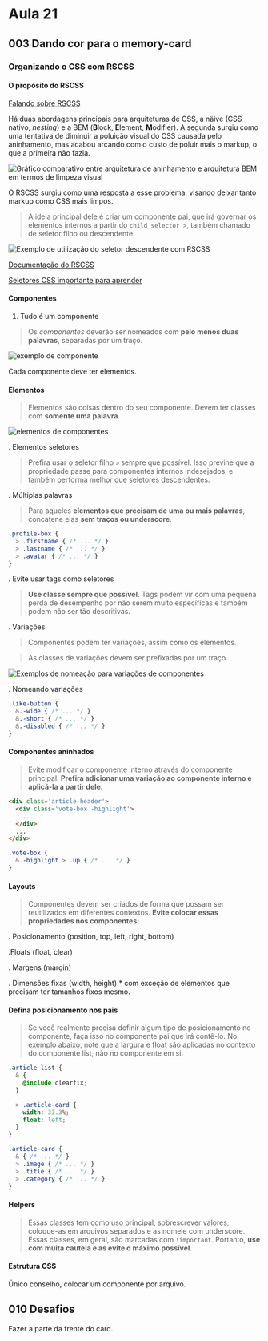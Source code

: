 # Aula 21

## 003 Dando cor para o memory-card

### Organizando o CSS com RSCSS

#### O propósito do RSCSS

[Falando sobre RSCSS](https://willianjusten.com.br/falando-sobre-rscss/#comp)

Há duas abordagens principais para arquiteturas de CSS, a näive (CSS nativo, _nesting_) e a BEM (**B**lock, **E**lement, **M**odifier). A segunda surgiu como uma tentativa de diminuir a poluição visual do CSS causada pelo aninhamento, mas acabou arcando com o custo de poluir mais o markup, o que a primeira não fazia.

![Gráfico comparativo entre arquitetura de aninhamento e arquitetura BEM em termos de limpeza visual](mdimg/css-cleanliness-chart.png)

O RSCSS surgiu como uma resposta a esse problema, visando deixar tanto markup como CSS mais limpos.

> A ideia principal dele é criar um componente pai, que irá governar os elementos internos a partir do `child selector >`, também chamado de seletor filho ou descendente.

![Exemplo de utilização do seletor descendente com RSCSS](mdimg/rscss.png)

[Documentação do RSCSS](https://rscss.io/)

[Seletores CSS importante para aprender](https://willianjusten.com.br/alguns-seletores-css-importantes-para-aprender/)

#### Componentes

1. Tudo é um componente

> Os _componentes_ deverão ser nomeados com **pelo menos duas palavras**, separadas por um traço.

![exemplo de componente](mdimg/component-example.png)

Cada componente deve ter elementos.

#### Elementos

> Elementos são coisas dentro do seu componente. Devem ter classes com **somente uma palavra**.

![elementos de componentes](mdimg/component-elements.png)

. Elementos seletores

> Prefira usar o seletor filho `>` sempre que possível. Isso previne que a propriedade passe para componentes internos indesejados, e também performa melhor que seletores descendentes.

. Múltiplas palavras

> Para aqueles **elementos que precisam de uma ou mais palavras**, concatene elas **sem traços ou underscore**.

```CSS
.profile-box {
  > .firstname { /* ... */ }
  > .lastname { /* ... */ }
  > .avatar { /* ... */ }
}
```

. Evite usar tags como seletores

> **Use classe sempre que possível.** Tags podem vir com uma pequena perda de desempenho por não serem muito específicas e também podem não ser tão descritivas.

. Variações

> Componentes podem ter variações, assim como os elementos.

> As classes de variações devem ser prefixadas por um traço.

![Exemplos de nomeação para variações de componentes](mdimg/component-modifiers.png)

. Nomeando variações

```CSS
.like-button {
  &.-wide { /* ... */ }
  &.-short { /* ... */ }
  &.-disabled { /* ... */ }
}
```

#### Componentes aninhados

> Evite modificar o componente interno através do componente principal. **Prefira adicionar uma variação ao componente interno e aplicá-la a partir dele**.

```HTML
<div class='article-header'>
  <div class='vote-box -highlight'>
    ...
  </div>
  ...
</div>
```

```CSS
.vote-box {
  &.-highlight > .up { /* ... */ }
}
```

#### Layouts

> Componentes devem ser criados de forma que possam ser reutilizados em diferentes contextos. **Evite colocar essas propriedades nos componentes:**

. Posicionamento (position, top, left, right, bottom)

.Floats (float, clear)

. Margens (margin)

. Dimensões fixas (width, height) \* com exceção de elementos que precisam ter tamanhos fixos mesmo.

#### Defina posicionamento nos pais

> Se você realmente precisa definir algum tipo de posicionamento no componente, faça isso no componente pai que irá contê-lo. No exemplo abaixo, note que a largura e float são aplicadas no contexto do componente list, não no componente em si.

```CSS
.article-list {
  & {
    @include clearfix;
  }

  > .article-card {
    width: 33.3%;
    float: left;
  }
}

.article-card {
  & { /* ... */ }
  > .image { /* ... */ }
  > .title { /* ... */ }
  > .category { /* ... */ }
}
```

#### Helpers

> Essas classes tem como uso principal, sobrescrever valores, coloque-as em arquivos separados e as nomeie com underscore. Essas classes, em geral, são marcadas com `!important`. Portanto, **use com muita cautela e as evite o máximo possível**.

#### Estrutura CSS

Único conselho, colocar um componente por arquivo.

## 010 Desafios

Fazer a parte da frente do card.
